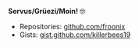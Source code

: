 <!-- **killerbees19/killerbees19** is a ✨ _special_ ✨ repository because its `README.md` (this file) appears on your GitHub profile. -->

**Servus/Grüezi/Moin!** 🤓

* Repositories: [github.com/froonix](https://github.com/froonix?q=&type=source)
* Gists: [gist.github.com/killerbees19](https://gist.github.com/killerbees19)
